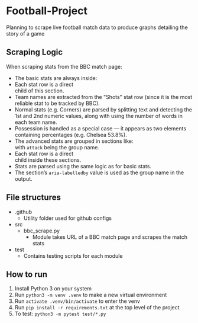 # Football-Project
Planning to scrape live football match data to produce graphs detailing the story of a game

## Scraping Logic
When scraping stats from the BBC match page:
* The basic stats are always inside: <section aria-labelledby="basic-match-stats">
* Each stat row is a direct <div> child of this section.
* Team names are extracted from the "Shots" stat row (since it is the most reliable stat to be tracked by BBC).
* Normal stats (e.g. Corners) are parsed by splitting text and detecting the 1st and 2nd numeric values, along with using the number of words in each team name.
* Possession is handled as a special case — it appears as two <span class="visually-hidden"> elements containing percentages (e.g. Chelsea 53.8%).
* The advanced stats are grouped in sections like: <section aria-labelledby="advanced-match-stats-attack"> with `attack` being the group name.
* Each stat row is a direct <div> child inside these sections.
* Stats are parsed using the same logic as for basic stats.
* The section’s `aria-labelledby` value is used as the group name in the output.

## File structures
- .github
    - Utility folder used for github configs
- src
    - bbc_scrape.py
        - Module takes URL of a BBC match page and scrapes the match stats
- test
    - Contains testing scripts for each module

## How to run
1. Install Python 3 on your system
2. Run `python3 -m venv .venv` to make a new virtual environment
3. Run `activate .venv/bin/activate` to enter the venv
4. Run `pip install -r requirements.txt` at the top level of the project
5. To test: `python3 -m pytest test/*.py`